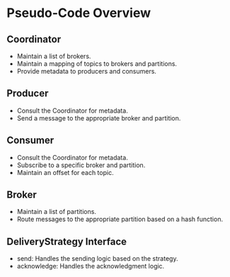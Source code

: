 # Pseudo-Code Overview

## Coordinator
* Maintain a list of brokers.
* Maintain a mapping of topics to brokers and partitions.
* Provide metadata to producers and consumers.

## Producer
* Consult the Coordinator for metadata.
* Send a message to the appropriate broker and partition.

## Consumer
* Consult the Coordinator for metadata.
* Subscribe to a specific broker and partition.
* Maintain an offset for each topic.

## Broker
* Maintain a list of partitions.
* Route messages to the appropriate partition based on a hash function.

## DeliveryStrategy Interface
* send: Handles the sending logic based on the strategy.
* acknowledge: Handles the acknowledgment logic.
